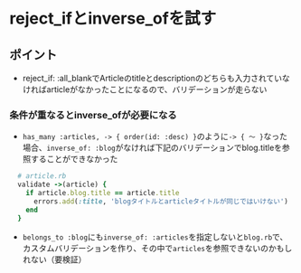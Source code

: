 # reject_ifとinverse_ofを試す

## ポイント
- reject_if: :all_blankでArticleのtitleとdescriptionのどちらも入力されていなければarticleがなかったことになるので、バリデーションが走らない

### 条件が重なるとinverse_ofが必要になる

- `has_many :articles, -> { order(id: :desc) }`のように`-> { 〜 }`なった場合、`inverse_of: :blog`がなければ下記のバリデーションでblog.titleを参照することができなかった

```ruby
  # article.rb
  validate ->(article) {
    if article.blog.title == article.title
      errors.add(:title, 'blogタイトルとarticleタイトルが同じではいけない')
    end
  }
```

- `belongs_to :blog`にも`inverse_of: :articles`を指定しないと`blog.rb`で、カスタムバリデーションを作り、その中で`articles`を参照できないのかもしれない（要検証）
